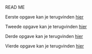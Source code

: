 READ ME

Eerste opgave kan je terugvinden [hier](https://debackerx.github.io/bootstrap-basics/excercise-1.html)

Tweede opgave kan je terugvinden [hier](https://debackerx.github.io/bootstrap-basics/excercise-2.html)

Derde opgave kan je terugvinden [hier](https://debackerx.github.io/bootstrap-basics/excercise-3.html)

Vierde opgave kan je terugvinden [hier](https://debackerx.github.io/bootstrap-basics/carousel.html)
